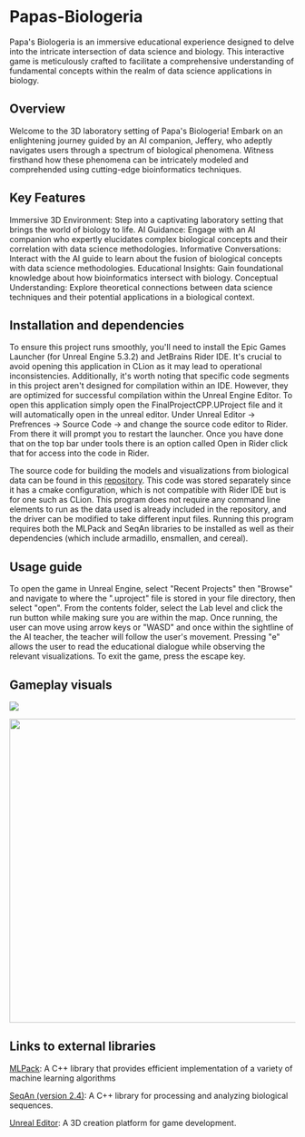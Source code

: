 # Papas-Biologeria

Papa's Biologeria is an immersive educational experience designed to delve into the intricate intersection of data science and biology. This interactive game is meticulously crafted to facilitate a comprehensive understanding of fundamental concepts within the realm of data science applications in biology.

## Overview
Welcome to the 3D laboratory setting of Papa's Biologeria! Embark on an enlightening journey guided by an AI companion, Jeffery, who adeptly navigates users through a spectrum of biological phenomena. Witness firsthand how these phenomena can be intricately modeled and comprehended using cutting-edge bioinformatics techniques.

## Key Features
Immersive 3D Environment: Step into a captivating laboratory setting that brings the world of biology to life.
AI Guidance: Engage with an AI companion who expertly elucidates complex biological concepts and their correlation with data science methodologies.
Informative Conversations: Interact with the AI guide to learn about the fusion of biological concepts with data science methodologies.
Educational Insights: Gain foundational knowledge about how  bioinformatics intersect with biology.
Conceptual Understanding: Explore theoretical connections between data science techniques and their potential applications in a biological context.



## Installation and dependencies
To ensure this project runs smoothly, you'll need to install the Epic Games Launcher (for Unreal Engine 5.3.2) and JetBrains Rider IDE. It's crucial to avoid opening this application in CLion as it may lead to operational inconsistencies. Additionally, it's worth noting that specific code segments in this project aren't designed for compilation within an IDE. However, they are optimized for successful compilation within the Unreal Engine Editor. To open this application simply open the FinalProjectCPP.UProject file and it will automatically open in the unreal editor. Under Unreal Editor -> Prefrences -> Source Code -> and change the source code editor to Rider. From there it will prompt you to restart the launcher. Once you have done that on the top bar under tools there is an option called Open in Rider click that for access into the code in Rider. 

The source code for building the models and visualizations from biological data can be found in this [repository](https://github.com/annika6246/BioExploration). This code was stored separately since it has a cmake configuration, which is not compatible with Rider IDE but is for one such as CLion. This program does not require any command line elements to run as the data used is already included in the repository, and the driver can be modified to take different input files. Running this program requires both the MLPack and SeqAn libraries to be installed as well as their dependencies (which include armadillo, ensmallen, and cereal).

## Usage guide
To open the game in Unreal Engine, select "Recent Projects" then "Browse" and navigate to where the ".uproject" file is stored in your file directory, then select "open". From the contents folder, select the Lab level and click the run button while making sure you are within the map. Once running, the user can move using arrow keys or "WASD" and once within the sightline of the AI teacher, the teacher will follow the user's movement. Pressing "e" allows the user to read the educational dialogue while observing the relevant visualizations. To exit the game, press the escape key.



## Gameplay visuals
![](https://github.com/alyssaybarra/Papas-Biologeria/blob/main/game_gif.gif?raw=true)


<img src="https://github.com/alyssaybarra/Papas-Biologeria/blob/main/game_visual.png?raw=true" width="901" height="536"/>


## Links to external libraries
[MLPack](https://github.com/mlpack): A C++ library that provides efficient implementation of a variety of machine learning algorithms

[SeqAn (version 2.4)](https://github.com/seqan): A C++ library for processing and analyzing biological sequences.

[Unreal Editor](https://www.unrealengine.com/en-US/): A 3D creation platform for game development.
